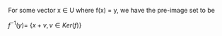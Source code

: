 For some vector x $\in$ U where f(x) = y, we have the pre-image set to be

$f^{-1}(y) =$ {$x+v, v \in Ker(f)$}

